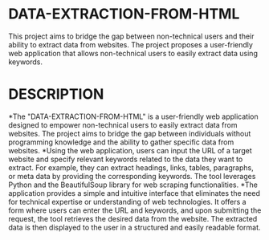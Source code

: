 # DATA-EXTRACTION-FROM-HTML
This project aims to bridge the gap between non-technical users and their ability to extract data from websites. The project proposes a user-friendly web application that allows non-technical users to easily extract data using keywords.
# DESCRIPTION
*The "DATA-EXTRACTION-FROM-HTML" is a user-friendly web application designed to empower non-technical users to easily extract data from websites. The project aims to bridge the gap between individuals without programming knowledge and the ability to gather specific data from websites.
*Using the web application, users can input the URL of a target website and specify relevant keywords related to the data they want to extract. For example, they can extract headings, links, tables, paragraphs, or meta data by providing the corresponding keywords. The tool leverages Python and the BeautifulSoup library for web scraping functionalities.
*The application provides a simple and intuitive interface that eliminates the need for technical expertise or understanding of web technologies. It offers a form where users can enter the URL and keywords, and upon submitting the request, the tool retrieves the desired data from the website. The extracted data is then displayed to the user in a structured and easily readable format.
